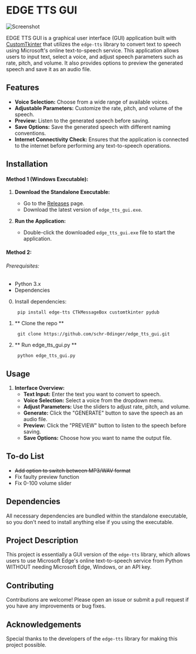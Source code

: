 # EDGE TTS GUI

![Screenshot](https://i.ibb.co/R9CDMLn/edge-tts-gui.png)

EDGE TTS GUI is a graphical user interface (GUI) application built with [CustomTkinter](https://github.com/tomschimansky/customtkinter) that utilizes the `edge-tts` library to convert text to speech using Microsoft's online text-to-speech service. This application allows users to input text, select a voice, and adjust speech parameters such as rate, pitch, and volume. It also provides options to preview the generated speech and save it as an audio file.

## Features

- **Voice Selection:** Choose from a wide range of available voices.
- **Adjustable Parameters:** Customize the rate, pitch, and volume of the speech.
- **Preview:** Listen to the generated speech before saving.
- **Save Options:** Save the generated speech with different naming conventions.
- **Internet Connectivity Check:** Ensures that the application is connected to the internet before performing any text-to-speech operations.

## Installation

#### Method 1 (Windows Executable):

1. **Download the Standalone Executable:**
    - Go to the [Releases](https://github.com/schr-0dinger/edge_tts_gui/releases) page.
    - Download the latest version of `edge_tts_gui.exe`.

2. **Run the Application:**
    - Double-click the downloaded `edge_tts_gui.exe` file to start the application.


#### Method 2:

###### Prerequisites:

- Python 3.x
- Dependencies

0. Install dependencies:

        pip install edge-tts CTkMessageBox customtkinter pydub
    

1. ** Clone the repo **

        git clone https://github.com/schr-0dinger/edge_tts_gui.git

2. ** Run edge_tts_gui.py ** 

        python edge_tts_gui.py
    

## Usage

1. **Interface Overview:**
    - **Text Input:** Enter the text you want to convert to speech.
    - **Voice Selection:** Select a voice from the dropdown menu.
    - **Adjust Parameters:** Use the sliders to adjust rate, pitch, and volume.
    - **Generate:** Click the "GENERATE" button to save the speech as an audio file.
    - **Preview:** Click the "PREVIEW" button to listen to the speech before saving.
    - **Save Options:** Choose how you want to name the output file.

## To-do List

- ~~Add option to switch between MP3/WAV format~~
- Fix faulty preview function
- Fix 0-100 volume slider

## Dependencies

All necessary dependencies are bundled within the standalone executable, so you don't need to install anything else if you using the executable.

## Project Description

This project is essentially a GUI version of the `edge-tts` library, which allows users to use Microsoft Edge's online text-to-speech service from Python WITHOUT needing Microsoft Edge, Windows, or an API key.

## Contributing

Contributions are welcome! Please open an issue or submit a pull request if you have any improvements or bug fixes.
      
## Acknowledgements

Special thanks to the developers of the `edge-tts` library for making this project possible.

